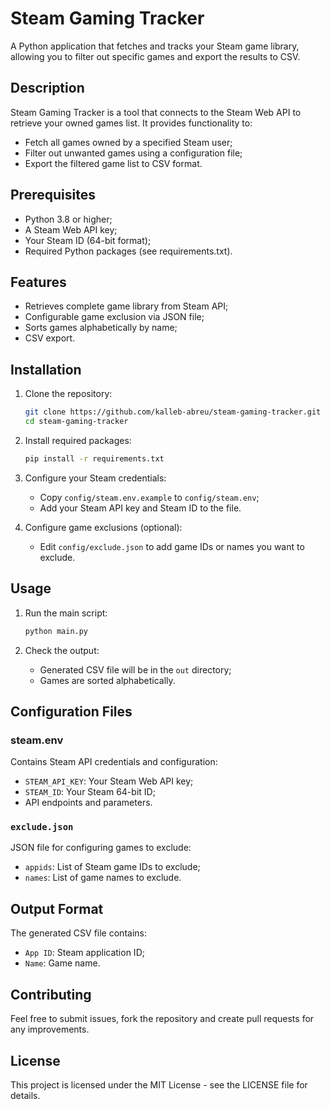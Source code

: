 # Steam Gaming Tracker

A Python application that fetches and tracks your Steam game library, allowing you to filter out specific games and export the results to CSV.

## Description

Steam Gaming Tracker is a tool that connects to the Steam Web API to retrieve your owned games list. It provides functionality to:
- Fetch all games owned by a specified Steam user;
- Filter out unwanted games using a configuration file;
- Export the filtered game list to CSV format.

## Prerequisites

- Python 3.8 or higher;
- A Steam Web API key;
- Your Steam ID (64-bit format);
- Required Python packages (see requirements.txt).

## Features

- Retrieves complete game library from Steam API;
- Configurable game exclusion via JSON file;
- Sorts games alphabetically by name;
- CSV export.

## Installation

1. Clone the repository:
   ```bash
   git clone https://github.com/kalleb-abreu/steam-gaming-tracker.git
   cd steam-gaming-tracker
   ```

2. Install required packages:
   ```bash
   pip install -r requirements.txt
   ```

3. Configure your Steam credentials:
   - Copy `config/steam.env.example` to `config/steam.env`;
   - Add your Steam API key and Steam ID to the file.

4. Configure game exclusions (optional):
   - Edit `config/exclude.json` to add game IDs or names you want to exclude.

## Usage

1. Run the main script:
   ```bash
   python main.py
   ```

2. Check the output:
   - Generated CSV file will be in the `out` directory;
   - Games are sorted alphabetically.

## Configuration Files

### steam.env
Contains Steam API credentials and configuration:
- `STEAM_API_KEY`: Your Steam Web API key;
- `STEAM_ID`: Your Steam 64-bit ID;
- API endpoints and parameters.

### `exclude.json`
JSON file for configuring games to exclude:
- `appids`: List of Steam game IDs to exclude;
- `names`: List of game names to exclude.

## Output Format

The generated CSV file contains:
- `App ID`: Steam application ID;
- `Name`: Game name.

## Contributing

Feel free to submit issues, fork the repository and create pull requests for any improvements.

## License

This project is licensed under the MIT License - see the LICENSE file for details.
